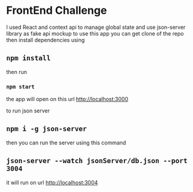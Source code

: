 # FrontEnd Challenge 
I used React and context api to manage global state and use json-server library as fake api mockup
to use this app you can get clone of the repo then install dependencies using 

## `npm install`

then run
### `npm start`

the app will open on this url [http://localhost:3000](http://localhost:3000) 


to run json server

## `npm i -g json-server`

then you can run the server using this command

## `json-server --watch jsonServer/db.json --port 3004`

it will run on  url [http://localhost:3004](http://localhost:3004) 

